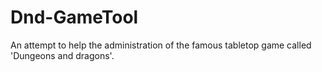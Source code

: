 # Dnd-GameTool
An attempt to help the administration of the famous tabletop game called 'Dungeons and dragons'.
